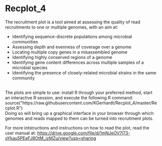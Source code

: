 # Recplot_4

The recruitment plot is a tool aimed at assessing the quality of read recruitments to one or multiple genomes, with an aim at:
<br/>
* Identifying sequence-discrete populations among microbial communities
* Assessing depth and evenness of coverage over a genome
* Locating multiple copy genes in a misassembled genome
* Identifying highly conserved regions of a genome
* Identifying gene content differences across multiple samples of a microbial species
* Identifying the presence of closely-related microbial strains in the same community
<br/>
The plots are simple to use: install R through your preferred method, start an interactive R session, and execute the following R command:
<br/>
source("https://raw.githubusercontent.com/KGerhardt/Recplot_4/master/Recplot.R")
<br/>
Doing so will bring up a graphical interface in your browser through which genomes and reads mapped to them can be turned into recruitment plots.

For more intstructions and instructions on how to read the plot, read the user manual at: https://drive.google.com/file/d/1mNJeOV7l73-oYkau5PEeFJ8OtM_izMZu/view?usp=sharing
